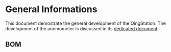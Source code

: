 # General Informations

This document demostrate the general development of the QingStation. 
The development of the anemometer is discussed in its [dedicated document](anemometer.md).


## BOM



